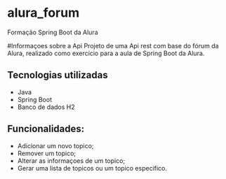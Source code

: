 # alura_forum
Formação Spring Boot da Alura

#Informaçoes sobre a Api
Projeto de uma Api rest com base do fórum da Alura, realizado como exercício para a aula de Spring Boot da Alura.

## Tecnologias utilizadas

- Java
- Spring Boot
- Banco de dados H2

## Funcionalidades:
- Adicionar um novo topico;
- Remover um topico;
- Alterar as informaçoes de um topico;
- Gerar uma lista de topicos ou um topico especifico.
